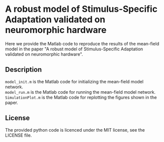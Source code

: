 # A robust model of Stimulus-Specific Adaptation validated on neuromorphic hardware
Here we provide the Matlab code to reproduce the results of the mean-field model in the paper "A robust model of Stimulus-Specific Adaptation validated on neuromorphic hardware".

## Description
`model_init.m` is the Matlab code for initializing the mean-field model network.\
`model_run.m` is the Matlab code for running the mean-field model network.\
`SimulationPlot.m` is the Matlab code for replotting the figures shown in the paper.

## License
The provided python code is licenced under the MIT license, see the LICENSE file.
